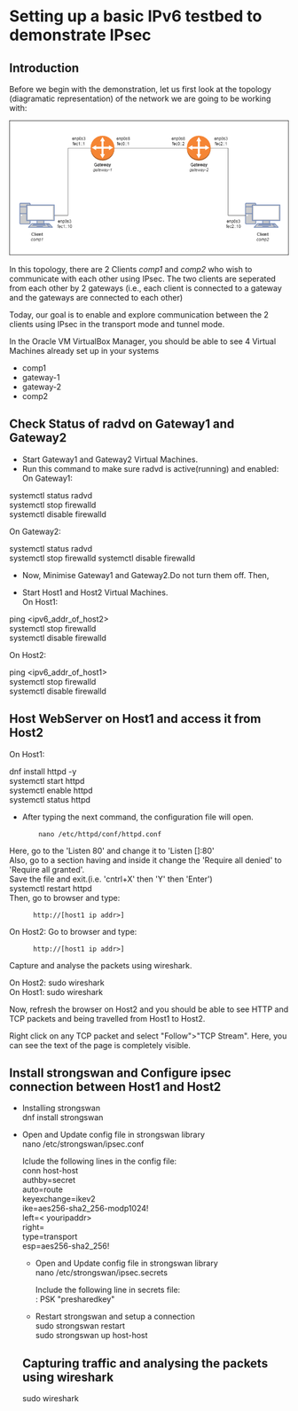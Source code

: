 # Setting up a basic IPv6 testbed to demonstrate IPsec
## Introduction
Before we begin with the demonstration, let us first look at the topology (diagramatic representation) of the network we are going to be working with:

![Network Topology Image](/IPSec/images/topology.png)

In this topology, there are 2 Clients *comp1* and *comp2* who wish to communicate with each other using IPsec. The two clients are seperated from each other by 2 gateways (i.e., each client is connected to a gateway and the gateways are connected to each other)

Today, our goal is to enable and explore communication between the 2 clients using IPsec in the transport mode and tunnel mode. 


In the Oracle VM VirtualBox Manager, you should be able to see 4 Virtual Machines already set up in your systems
   - comp1
   - gateway-1
   - gateway-2
   - comp2





## Check Status of radvd on Gateway1 and Gateway2
- Start Gateway1 and Gateway2 Virtual Machines.    
- Run this command to make sure radvd is active(running) and enabled:  
On Gateway1:    

systemctl status radvd  
systemctl stop firewalld  
systemctl disable firewalld  

 
On Gateway2:  
   
systemctl status radvd  
systemctl stop firewalld 
systemctl disable firewalld


- Now, Minimise Gateway1 and Gateway2.Do not turn them off. Then,  

- Start Host1 and Host2 Virtual Machines.  
On Host1:
   
ping <ipv6_addr_of_host2>    
systemctl stop firewalld  
systemctl disable firewalld  

  On Host2:   

ping <ipv6_addr_of_host1>  
systemctl stop firewalld  
systemctl disable firewalld  
             
## Host WebServer on Host1 and access it from Host2
  On Host1:   

dnf install httpd -y  
systemctl start httpd  
systemctl enable httpd  
systemctl status httpd  

- After typing the next command, the configuration file will open.  

          nano /etc/httpd/conf/httpd.conf  

Here, go to the 'Listen 80' and change it to 'Listen [<youripaddr>]:80'   
Also, go to a section having <Directory></Directory> and inside it change the 'Require all denied' to 'Require all granted'.  
Save the file and exit.(i.e. 'cntrl+X' then 'Y' then 'Enter')  
          systemctl restart httpd  
Then, go to browser and type:  

          http://[host1 ip addr>]  

  On Host2: Go to browser and type:  
          
          http://[host1 ip addr>]  

Capture and analyse the packets using wireshark.   
 
  On Host2: sudo wireshark  
  On Host1: sudo wireshark  

Now, refresh the browser on Host2 and you should be able to see HTTP and TCP packets and being travelled from Host1 to Host2.  

Right click on any TCP packet and select "Follow">"TCP Stream". Here, you can see the text of the page is completely visible.   

## Install strongswan and Configure ipsec connection between Host1 and Host2
- Installing strongswan  
  dnf install strongswan  
- Open and Update config file in strongswan library  
  nano /etc/strongswan/ipsec.conf  

  Iclude the following lines in the config file:  
  conn host-host  
     authby=secret  
     auto=route  
     keyexchange=ikev2  
     ike=aes256-sha2_256-modp1024!  
     left=< youripaddr>  
     right=<receiveripaddr>  
     type=transport  
     esp=aes256-sha2_256!  
  
  - Open and Update config file in strongswan library  
    nano /etc/strongswan/ipsec.secrets  

    Include the following line in secrets file:  
    <receiveripaddr> : PSK "presharedkey"  

  - Restart strongswan and setup a connection  
    sudo strongswan restart  
    sudo strongswan up host-host  

  ## Capturing traffic and analysing the packets using wireshark
   sudo wireshark  

  











